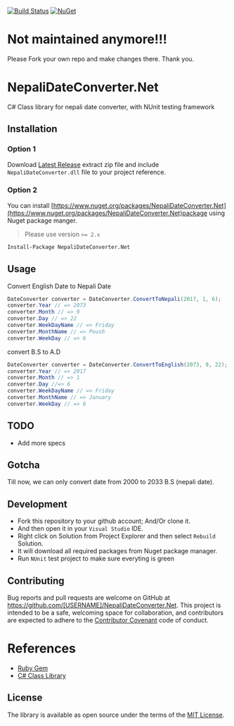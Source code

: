 [![Build Status](https://travis-ci.org/przbadu/NepaliDateConverter.Net.svg?branch=master)](https://travis-ci.org/przbadu/NepaliDateConverter.Net.svg?branch=master)
[![NuGet](https://img.shields.io/nuget/v/NepaliDateConverter.Net.svg)](https://www.nuget.org/packages/NepaliDateconverter.Net)

# Not maintained anymore!!!

Please Fork your own repo and make changes there. Thank you.

# NepaliDateConverter.Net

C# Class library for nepali date converter, with NUnit testing framework

## Installation

### Option 1

Download [Latest Release](https://github.com/przbadu/NepaliDateConverter.Net/releases) extract zip file and include `NepaliDateConverter.dll` file to your project reference.

### Option 2

You can install [https://www.nuget.org/packages/NepaliDateConverter.Net](https://www.nuget.org/packages/NepaliDateConverter.Net)package using Nuget package manger.

> Please use version `>= 2.x`

```sh
Install-Package NepaliDateConverter.Net
```

## Usage

Convert English Date to Nepali Date

```cs
DateConverter converter = DateConverter.ConvertToNepali(2017, 1, 6);
converter.Year // => 2073
converter.Month // => 9
converter.Day // => 22
converter.WeekDayName // => Friday
converter.MonthName // => Poush
converter.WeekDay // => 6
```

convert B.S to A.D

```cs
DateConverter converter = DateConverter.ConvertToEnglish(2073, 9, 22);
converter.Year // => 2017
converter.Month // => 1
converter.Day //=> 6
converter.WeekDayName // => Friday
converter.MonthName // => January
converter.WeekDay // => 6
```

## TODO

* Add more specs

## Gotcha

Till now, we can only convert date from 2000 to 2033 B.S (nepali date).

## Development

* Fork this repository to your github account; And/Or clone it. 
* And then open it in your `Visual Studio` IDE.
* Right click on Solution from Project Explorer and then select `Rebuild` Solution.
* It will download all required packages from Nuget package manager.
* Run `NUnit` test project to make sure everyting is green


## Contributing

Bug reports and pull requests are welcome on GitHub at https://github.com/[USERNAME]/NepaliDateConverter.Net. This project is intended to be a safe, welcoming space for collaboration, and contributors are expected to adhere to the [Contributor Covenant](http://contributor-covenant.org) code of conduct.

# References

* [Ruby Gem](https://github.com/przbadu/nepali_date_converter)
* [C# Class Library](https://github.com/przbadu/NepaliDateConverter.Net)


## License

The library is available as open source under the terms of the [MIT License](http://opensource.org/licenses/MIT).

